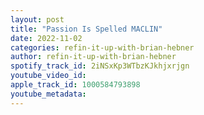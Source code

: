 ```yaml
---
layout: post
title: "Passion Is Spelled MACLIN"
date: 2022-11-02
categories: refin-it-up-with-brian-hebner
author: refin-it-up-with-brian-hebner
spotify_track_id: 2iNSxKp3WTbzKJkhjxrjgn
youtube_video_id: 
apple_track_id: 1000584793898
youtube_metadata: 
---
```

